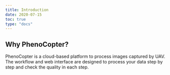 ```yaml
---
title: Introduction
date: 2020-07-15
toc: true
type: "docs"
---
```


## Why PhenoCopter?

PhenoCopter is a cloud-based platform to process images captured by UAV. The workflow and web interface are designed to process your data step by step and check the quality in each step. 



